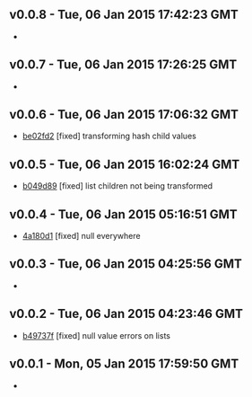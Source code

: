 v0.0.8 - Tue, 06 Jan 2015 17:42:23 GMT
--------------------------------------

- 


v0.0.7 - Tue, 06 Jan 2015 17:26:25 GMT
--------------------------------------

- 


v0.0.6 - Tue, 06 Jan 2015 17:06:32 GMT
--------------------------------------

- [be02fd2](../../commit/be02fd2) [fixed] transforming hash child values


v0.0.5 - Tue, 06 Jan 2015 16:02:24 GMT
--------------------------------------

- [b049d89](../../commit/b049d89) [fixed] list children not being transformed


v0.0.4 - Tue, 06 Jan 2015 05:16:51 GMT
--------------------------------------

- [4a180d1](../../commit/4a180d1) [fixed] null everywhere


v0.0.3 - Tue, 06 Jan 2015 04:25:56 GMT
--------------------------------------

- 


v0.0.2 - Tue, 06 Jan 2015 04:23:46 GMT
--------------------------------------

- [b49737f](../../commit/b49737f) [fixed] null value errors on lists


v0.0.1 - Mon, 05 Jan 2015 17:59:50 GMT
--------------------------------------

- 


